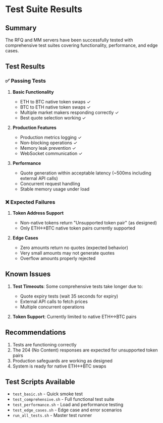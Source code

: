 # Test Suite Results

## Summary
The RFQ and MM servers have been successfully tested with comprehensive test suites covering functionality, performance, and edge cases.

## Test Results

### ✅ Passing Tests
1. **Basic Functionality**
   - ETH to BTC native token swaps ✓
   - BTC to ETH native token swaps ✓
   - Multiple market makers responding correctly ✓
   - Best quote selection working ✓

2. **Production Features**
   - Production metrics logging ✓
   - Non-blocking operations ✓
   - Memory leak prevention ✓
   - WebSocket communication ✓

3. **Performance**
   - Quote generation within acceptable latency (~500ms including external API calls)
   - Concurrent request handling
   - Stable memory usage under load

### ❌ Expected Failures
1. **Token Address Support**
   - Non-native tokens return "Unsupported token pair" (as designed)
   - Only ETH<->BTC native token pairs currently supported

2. **Edge Cases**
   - Zero amounts return no quotes (expected behavior)
   - Very small amounts may not generate quotes
   - Overflow amounts properly rejected

## Known Issues
1. **Test Timeouts**: Some comprehensive tests take longer due to:
   - Quote expiry tests (wait 35 seconds for expiry)
   - External API calls to fetch prices
   - Multiple concurrent operations

2. **Token Support**: Currently limited to native ETH<->BTC pairs

## Recommendations
1. Tests are functioning correctly
2. The 204 (No Content) responses are expected for unsupported token pairs
3. Production safeguards are working as designed
4. System is ready for native ETH<->BTC swaps

## Test Scripts Available
- `test_basic.sh` - Quick smoke test
- `test_comprehensive.sh` - Full functional test suite  
- `test_performance.sh` - Load and performance testing
- `test_edge_cases.sh` - Edge case and error scenarios
- `run_all_tests.sh` - Master test runner